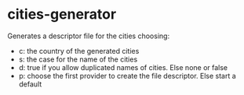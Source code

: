 # cities-generator
Generates a descriptor file for the cities choosing:

- c: the country of the generated cities
- s: the case for the name of the cities
- d: true if you allow duplicated names of cities. Else none or false
- p: choose the first provider to create the file descriptor. Else start a default